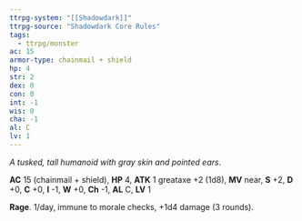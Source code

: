 ```yaml
---
ttrpg-system: "[[Shadowdark]]"
ttrpg-source: "Shadowdark Core Rules"
tags:
  - ttrpg/monster
ac: 15
armor-type: chainmail + shield
hp: 4
str: 2
dex: 0
con: 0
int: -1
wis: 0
cha: -1
al: C
lv: 1
---
```


_A tusked, tall humanoid with gray skin and pointed ears._

**AC** 15 (chainmail + shield), **HP** 4, **ATK** 1 greataxe +2 (1d8), **MV** near, **S** +2, **D** +0, **C** +0, **I** -1, **W** +0, **Ch** -1, **AL** C, **LV** 1

**Rage**. 1/day, immune to morale checks, +1d4 damage (3 rounds).

